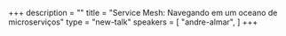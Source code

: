 +++
description = ""
title = "Service Mesh: Navegando em um oceano de microserviços"
type = "new-talk"
speakers = [
        "andre-almar",
]
+++